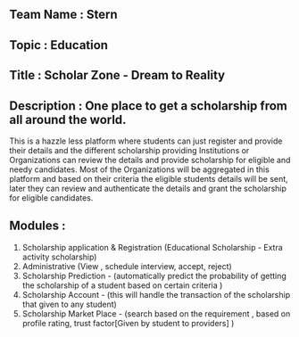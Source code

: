 ## Team Name : Stern
## Topic : Education
## Title : Scholar Zone - Dream to Reality
## Description : One place to get a scholarship from all around the world.

This is a hazzle less platform where students can just register and provide their details and the different scholarship 
providing Institutions or Organizations can review the details and provide scholarship for eligible and needy candidates. Most of the 
Organizations will be aggregated in this platform and based on their criteria the eligible students details will be sent, later they 
can review and authenticate the details and grant the scholarship for eligible candidates.

## Modules : 
  1. Scholarship application & Registration (Educational Scholarship - Extra activity scholarship)
  2. Administrative (View , schedule interview, accept, reject)
  3. Scholarship Prediction - (automatically predict the probability of getting the scholarship of a student based on certain criteria )
  4. Scholarship Account - (this will handle the transaction of the scholarship that given to any student)
  5. Scholarship Market Place - (search based on the requirement , based on profile rating, trust factor[Given by student to providers] )
